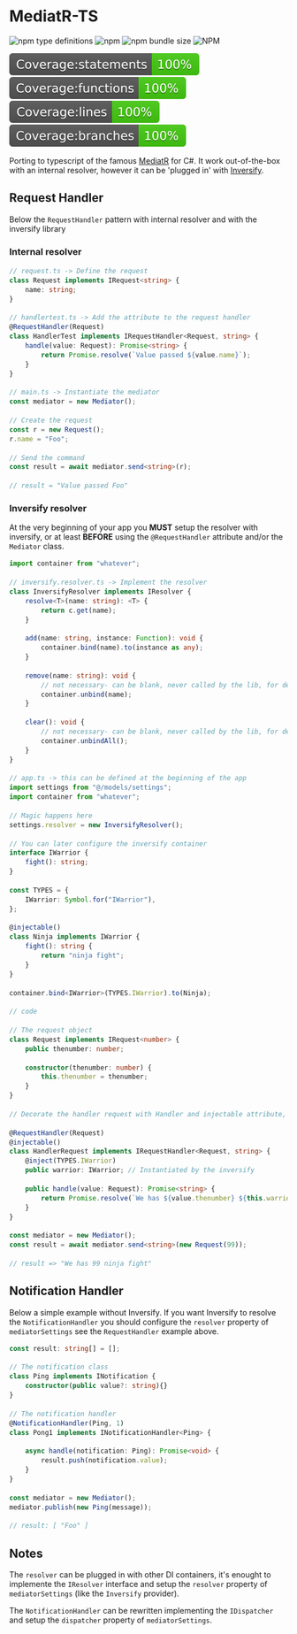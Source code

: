 # MediatR-TS

![npm type definitions](https://img.shields.io/npm/types/mediatr-ts)
![npm](https://img.shields.io/npm/v/mediatr-ts)
![npm bundle size](https://img.shields.io/bundlephobia/min/mediatr-ts)
![NPM](https://img.shields.io/npm/l/mediatr-ts)  

![coverage stmt](badges/badge-statements.svg)
![coverage fx](badges/badge-functions.svg)
![coverage lines](badges/badge-lines.svg)
![coverage branches](badges/badge-branches.svg)

Porting to typescript of the famous [MediatR](https://github.com/jbogard/MediatR) for C#.
It work out-of-the-box with an internal resolver, however it can be 'plugged in' with [Inversify](https://inversify.io/).

## Request Handler

Below the `RequestHandler` pattern with internal resolver and with the inversify library

### Internal resolver

```typescript
// request.ts -> Define the request
class Request implements IRequest<string> {
    name: string;
}

// handlertest.ts -> Add the attribute to the request handler
@RequestHandler(Request)
class HandlerTest implements IRequestHandler<Request, string> {
    handle(value: Request): Promise<string> {
        return Promise.resolve(`Value passed ${value.name}`);
    }
}

// main.ts -> Instantiate the mediator 
const mediator = new Mediator();

// Create the request
const r = new Request();
r.name = "Foo";

// Send the command
const result = await mediator.send<string>(r);

// result = "Value passed Foo"
```

### Inversify resolver

At the very beginning of your app you **MUST** setup the resolver with inversify, or at least **BEFORE** using the `@RequestHandler` attribute and/or the `Mediator` class.

```typescript
import container from "whatever";

// inversify.resolver.ts -> Implement the resolver
class InversifyResolver implements IResolver {
    resolve<T>(name: string): <T> {
        return c.get(name);
    }

    add(name: string, instance: Function): void {
        container.bind(name).to(instance as any);
    }

    remove(name: string): void {
        // not necessary- can be blank, never called by the lib, for debugging / testing only
        container.unbind(name);
    }

    clear(): void {
        // not necessary- can be blank, never called by the lib, for debugging / testing only
        container.unbindAll();
    }
}

// app.ts -> this can be defined at the beginning of the app
import settings from "@/models/settings";
import container from "whatever";

// Magic happens here
settings.resolver = new InversifyResolver();

// You can later configure the inversify container
interface IWarrior {
    fight(): string;
}

const TYPES = {
    IWarrior: Symbol.for("IWarrior"),
};

@injectable()
class Ninja implements IWarrior {
    fight(): string {
        return "ninja fight";
    }
}

container.bind<IWarrior>(TYPES.IWarrior).to(Ninja);

// code

// The request object
class Request implements IRequest<number> {
    public thenumber: number;

    constructor(thenumber: number) {
        this.thenumber = thenumber;
    }
}

// Decorate the handler request with Handler and injectable attribute, notice the warrior property

@RequestHandler(Request)
@injectable()
class HandlerRequest implements IRequestHandler<Request, string> {
    @inject(TYPES.IWarrior)
    public warrior: IWarrior; // Instantiated by the inversify

    public handle(value: Request): Promise<string> {
        return Promise.resolve(`We has ${value.thenumber} ${this.warrior.fight()}`);
    }
}

const mediator = new Mediator();
const result = await mediator.send<string>(new Request(99));

// result => "We has 99 ninja fight"
```

## Notification Handler

Below a simple example without Inversify. If you want Inversify to resolve the `NotificationHandler` you should configure the `resolver` property of `mediatorSettings` see the `RequestHandler` example above.

```typescript
const result: string[] = [];

// The notification class
class Ping implements INotification {
    constructor(public value?: string){}
}

// The notification handler
@NotificationHandler(Ping, 1)
class Pong1 implements INotificationHandler<Ping> {

    async handle(notification: Ping): Promise<void> {
        result.push(notification.value);
    }
}

const mediator = new Mediator();
mediator.publish(new Ping(message));

// result: [ "Foo" ]
```

## Notes

The `resolver` can be plugged in with other DI containers, it's enought to implemente the `IResolver` interface and setup the `resolver` property of `mediatorSettings` (like the `Inversify` provider).

The `NotificationHandler` can be rewritten implementing the `IDispatcher` and setup the `dispatcher` property of `mediatorSettings`.
